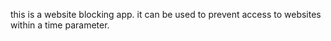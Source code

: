 this is a website blocking app. 
it can be used to prevent access to websites within a time parameter.
